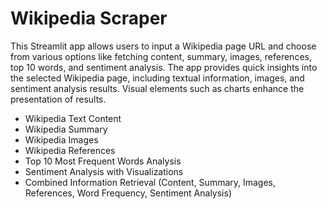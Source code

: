 # Wikipedia Scraper

This Streamlit app allows users to input a Wikipedia page URL and choose from various options like fetching content, summary, images, references, top 10 words, and sentiment analysis. The app provides quick insights into the selected Wikipedia page, including textual information, images, and sentiment analysis results. Visual elements such as charts enhance the presentation of results.


- Wikipedia Text Content
- Wikipedia Summary
- Wikipedia Images
- Wikipedia References
- Top 10 Most Frequent Words Analysis
- Sentiment Analysis with Visualizations
- Combined Information Retrieval (Content, Summary, Images, References, Word Frequency, Sentiment Analysis)